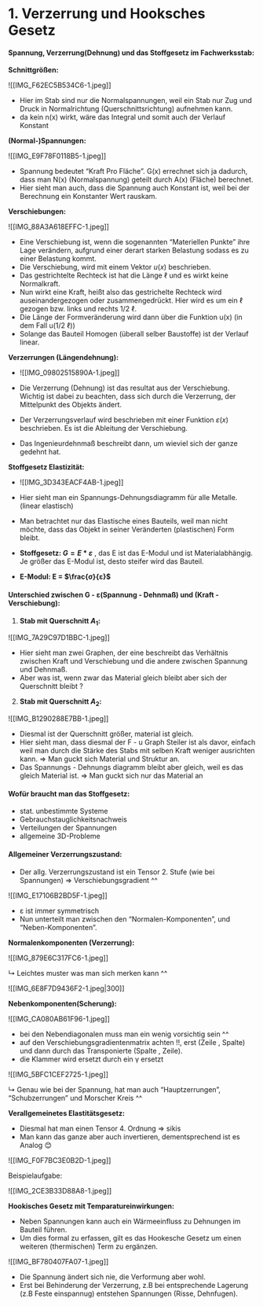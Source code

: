 # 1. Verzerrung und Hooksches Gesetz

#### Spannung, Verzerrung(Dehnung) und das Stoffgesetz im Fachwerksstab:
**Schnittgrößen:**

![[IMG_F62EC5B534C6-1.jpeg]]

- Hier im Stab sind nur die Normalspannungen, weil ein Stab nur Zug und Druck in Normalrichtung (Querschnittsrichtung) aufnehmen kann.
- da kein n(x) wirkt, wäre das Integral und somit auch der Verlauf Konstant

**(Normal-)Spannungen:**

![[IMG_E9F78F0118B5-1.jpeg]]

- Spannung bedeutet “Kraft Pro Fläche”. G(x) errechnet sich ja dadurch, dass man N(x) (Normalspannung) geteilt durch A(x) (Fläche) berechnet.
- Hier sieht man auch, dass die Spannung auch Konstant ist, weil bei der Berechnung ein Konstanter Wert rauskam.

**Verschiebungen:**

![[IMG_88A3A618EFFC-1.jpeg]]

- Eine Verschiebung ist, wenn die sogenannten “Materiellen Punkte” ihre Lage verändern, aufgrund einer derart starken Belastung sodass es zu einer Belastung kommt.
- Die Verschiebung, wird mit einem Vektor $u(x)$ beschrieben.
- Das gestrichtelte Rechteck ist hat die Länge ℓ und es wirkt keine Normalkraft.
- Nun wirkt eine Kraft, heißt also das gestrichelte Rechteck wird auseinandergezogen oder zusammengedrückt. Hier wird es um ein ℓ gezogen bzw. links und rechts 1/2 ℓ.
- Die Länge der Formveränderung wird dann über die Funktion u(x) (in dem Fall      u(1/2 ℓ))
- Solange das Bauteil Homogen (überall selber Baustoffe) ist der Verlauf linear.

**Verzerrungen (Längendehnung):**

- ![[IMG_09802515890A-1.jpeg]]

- Die Verzerrung (Dehnung) ist das resultat aus der Verschiebung. Wichtig ist dabei zu beachten, dass sich durch die Verzerrung, der Mittelpunkt des Objekts ändert.
- Der Verzerrungsverlauf wird beschrieben mit einer Funktion $ε(x)$ beschrieben. Es ist die Ableitung der Verschiebung.
- Das Ingenieurdehnmaß beschreibt dann, um wieviel sich der ganze gedehnt hat.

**Stoffgesetz Elastizität:**

- ![[IMG_3D343EACF4AB-1.jpeg]]

- Hier sieht man ein Spannungs-Dehnungsdiagramm für alle Metalle. (linear elastisch)
- Man betrachtet nur das Elastische eines Bauteils, weil man nicht möchte, dass das Objekt in seiner Veränderten (plastischen) Form bleibt.
- **Stoffgesetz: $G = E*ε$** , das E ist das E-Modul und ist Materialabhängig. Je größer das E-Modul ist, desto steifer wird das Bauteil.
- **E-Modul: E = $\frac{σ}{ε}$**

#### Unterschied zwischen G - ε(Spannung - Dehnmaß) und (Kraft - Verschiebung):

1. **Stab mit Querschnitt $A_1$:**

![[IMG_7A29C97D1BBC-1.jpeg]]

- Hier sieht man zwei Graphen, der eine beschreibt das Verhältnis zwischen Kraft und Verschiebung und die andere zwischen Spannung und Dehnmaß.
- Aber was ist, wenn zwar das Material gleich bleibt aber sich der Querschnitt bleibt ?

2.  **Stab mit Querschnitt $A_2$:**

![[IMG_B1290288E7BB-1.jpeg]]

- Diesmal ist der Querschnitt größer, material ist gleich.
- Hier sieht man, dass diesmal der F - u Graph Steiler ist als davor, einfach weil man durch die Stärke des Stabs mit selben Kraft weniger ausrichten kann.
⇒ Man guckt sich Material und Struktur an.
- Das Spannungs - Dehnungs diagramm bleibt aber gleich, weil es das gleich Material ist.
⇒ Man guckt sich nur das Material an
    
#### Wofür braucht man das Stoffgesetz:
- stat. unbestimmte Systeme
- Gebrauchstauglichkeitsnachweis
- Verteilungen der Spannungen
- allgemeine 3D-Probleme

#### Allgemeiner Verzerrungszustand:
- Der allg. Verzerrungszustand ist ein Tensor 2. Stufe (wie bei Spannungen)
⇒ Verschiebungsgradient ^^

![[IMG_E17106B2BD5F-1.jpeg]]

- ε ist immer symmetrisch
- Nun unterteilt man zwischen den “Normalen-Komponenten”, und “Neben-Komponenten”.

**Normalenkomponenten (Verzerrung):**

![[IMG_879E6C317FC6-1.jpeg]]

↳ Leichtes muster was man sich merken kann ^^

![[IMG_6E8F7D9436F2-1.jpeg|300]]

**Nebenkomponenten(Scherung):**

![[IMG_CA080AB61F96-1.jpeg]]

- bei den Nebendiagonalen muss man ein wenig vorsichtig sein ^^
- auf den Verschiebungsgradientenmatrix achten !!, erst (Zeile , Spalte) und dann durch das Transponierte (Spalte , Zeile).
- die Klammer wird ersetzt durch ein γ ersetzt

![[IMG_5BFC1CEF2725-1.jpeg]]


↳ Genau wie bei der Spannung, hat man auch “Hauptzerrungen”, “Schubzerrungen” und Morscher Kreis ^^
    
**Verallgemeinetes Elastitätsgesetz:**

- Diesmal hat man einen Tensor 4. Ordnung ⇒ sikis
- Man kann das ganze aber auch invertieren, dementsprechend ist es Analog 😊

![[IMG_F0F7BC3E0B2D-1.jpeg]]

Beispielaufgabe:

![[IMG_2CE3B33D88A8-1.jpeg]]
        
**Hookisches Gesetz mit Temparatureinwirkungen:**
- Neben Spannungen kann auch ein Wärmeeinfluss zu Dehnungen im Bauteil führen.
- Um dies formal zu erfassen, gilt es das Hookesche Gesetz um einen weiteren (thermischen) Term zu ergänzen.
    
![[IMG_BF780407FA07-1.jpeg]]

- Die Spannung ändert sich nie, die Verformung aber wohl.
- Erst bei Behinderung der Verzerrung, z.B bei entsprechende Lagerung (z.B Feste einspannug) entstehen Spannungen (Risse, Dehnfugen).